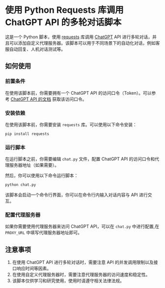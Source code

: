 # 使用 Python Requests 库调用 ChatGPT API 的多轮对话脚本

这是一个 Python 脚本，使用 [requests](https://docs.python-requests.org/en/latest/) 库调用 [ChatGPT](https://github.com/microsoft/DialoGPT) API 进行多轮对话，并且可以添加自定义代理服务器。该脚本可以用于不同场景下的自动化对话，例如客服自动回复、人机对话测试等。

## 如何使用

### 前置条件

在使用该脚本前，你需要拥有一个 ChatGPT API 的访问口令（Token）。可以参考 [ChatGPT API 的文档](https://github.com/microsoft/DialoGPT#access-control) 获取该访问口令。

### 安装依赖

在使用该脚本前，你需要安装 `requests` 库。可以使用以下命令安装：

```sh
pip install requests
```

### 运行脚本

在运行脚本之前，你需要编辑 `chat.py` 文件，配置 ChatGPT API 的访问口令和代理服务器地址（如果需要）。

然后，你可以使用以下命令运行脚本：

```sh
python chat.py
```

该脚本会启动一个命令行界面，你可以在命令行内输入对话内容与 API 进行交互。

### 配置代理服务器

如果你需要使用代理服务器来访问 ChatGPT API，可以在 `chat.py` 中进行配置,在 `PROXY_URL` 中填写代理服务器地址即可。

## 注意事项

1. 在使用 ChatGPT API 进行多轮对话时，需要注意 API 的并发调用限制以及接口响应时间等因素。
2. 在使用自定义代理服务器时，需要注意代理服务器的访问速度和稳定性。
3. 该脚本仅供学习和研究使用，使用时请遵守相关法律法规。
